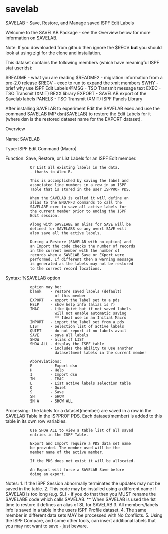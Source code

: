 # savelab
SAVELAB - Save, Restore, and Manage saved ISPF Edit Labels

Welcome to the SAVELAB Package - see the Overview below for more
information on SAVELAB.

Note: If you downloaded from github then ignore the $RECV **but** you should
look at using zigi for the clone and installation.

This dataset contains the following members (which have meaningful ISPF
stat userids):

   $README  - what you are reading
   $README2 - migration information from a pre-2.0 release
   $RECV    - exec to run to expand the xmit members
   $WHY     - brief why use ISPF Edit Labels
   @MSG     - TSO Transmit message text
   EXEC     - TSO Transmit (XMIT) REXX library
   EXPORT   - SAVELAB export of the Savelab labels
   PANELS   - TSO Transmit (XMIT) ISPF Panels Library

After installing SAVELAB to experiment Edit the SAVELAB exec and use the
command SAVELAB IMP dsn(SAVELAB) to restore the Edit Labels for it
(where dsn is the restored dataset name for the EXPORT dataset).

Overview

   Name:      SAVELAB

   Type:      ISPF Edit Command (Macro)

  Function:    Save, Restore, or List Labels for an ISPF Edit
               member.

               Or List all existing labels in the data.
               - thanks to Alex B.

               This is accomplished by saving the label and
               associated line numbers in a row in an ISPF
               Table that is stored in the user ISPPROF PDS.

               When the SAVELAB is called it will define an
               alias to the END/PF3 commands to call the
               SAVELABE exec to save all active labels for
               the current member prior to ending the ISPF
               Edit session.

               Along with SAVELABE an alias for SAVE will be
               defined for SAVELABS so any overt SAVE will
               also save all the active labels.

               During a Restore (SAVELAB with no option) and
               an Import the code checks the number of records
               in the current member with the number of
               records when a SAVELAB Save or EXport were
               performed. If different then a warning message
               is generated as the labels may not be restored
               to the correct record locations.

  Syntax:      %SAVELAB option

               option may be:
               blank    - restore saved labels (default)
                          of this member
               EXPORT   - export the label set to a pds
               HELP     - show help info (alias is ?)
               IMAC     - Like Quiet but if not saved labels
                          will not enable automatic saving
                          ** Ideal use in an Initial Macro
               IMPORT   - import the label set from a pds
               LIST     - Selection list of active labels
               QUIET    - do not report if no labels avail
               SAVE     - save all labels
               SHOW     - alias of LIST
               SHOW ALL - display the ISPF table
                        - includes the ability to Use another
                          dataset(mem) labels in the current member

               Abbreviations:
               E        - Export dsn
               H        - Help
               I        - Import dsn
               IM       - IMAC
               L        - List active labels selection table
               Q        - Quiet
               S        - Save
               SH       - SHOW
               SH A     - SHOW ALL

  Processing:
               The labels for a dataset(member) are saved in
               a row in the SAVELAB Table in the ISPPROF PDS.
               Each dataset(member) is added to this table
               in its own row variables.

               Use SHOW ALL to view a table list of all saved
               entries in the ISPF Table.

               Export and Import require a PDS data set name
               be provided. The member used will be the
               member name of the active member.

               If the PDS does not exist it will be allocated.

               An Export will force a SAVELAB Save before
               doing an export.

  Notes:    1. If the ISPF Session abnormally terminates the
               updates may not be saved in the table.
            2. This code may be installed using a different
               name if SAVELAB is too long (e.g. SL)
               - if you do that then you MUST rename the
                 SAVELABE code which calls SAVELAB.
               ** When SAVELAB is used the 1st time to restore
                 it defines an alias of SL for SAVELAB
            3. All members/labels info is saved in a table
               in the users ISPF Profile dataset.
            4. The same member in different data sets MAY be
               processed with No Conflicts.
            5. Using the ISPF Compare, and some other tools,
               can insert additional labels that you may not
               want to save - just beware.
